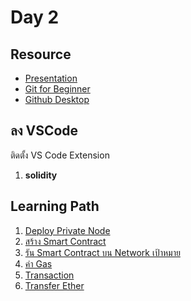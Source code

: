 # Day 2

## Resource 

- [Presentation](https://www.dropbox.com/s/a9sncplkaoss3rg/Day%202.pdf?dl=0)
- [Git for Beginner](https://www.dropbox.com/s/qkts9an2mnetj80/Git%20for%20Beginner.pdf?dl=0)
- [Github Desktop](https://desktop.github.com/)

## ลง VSCode 

ติดตั้ง VS Code Extension

1. **solidity**

## Learning Path

1. [Deploy Private Node](day2/deploy_private_node.md)
2. [สร้าง Smart Contract](https://github.com/teerasej/blockchain-beginner/blob/master/day2/create_smartcontract.md)
3. [รัน Smart Contract บน Network เป้าหมาย](https://github.com/teerasej/blockchain-beginner/blob/master/day2/deploy_smartcontract_with_network.md)
4. [ค่า Gas](https://github.com/teerasej/blockchain-beginner/blob/master/day2/gas.md)
5. [Transaction](https://github.com/teerasej/blockchain-beginner/blob/master/day2/transaction_block.md)
6. [Transfer Ether](https://github.com/teerasej/blockchain-beginner/blob/master/day2/transfer_eth.md)
